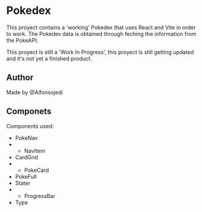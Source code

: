 # Pokedex
This proyect contains a 'working' Pokedex that uses React and Vite in order to work.
The Pokedex data is obtained through feching the information from the PokeAPI.

This proyect is still a 'Work In Progress', this proyect is still getting updated and it's not yet a finished product.

## Author
Made by @Alfonsojedi 

## Componets
Components used:
- PokeNav
- - NavItem
- CardGrid
- - PokeCard
- PokeFull
- Stater
- - ProgressBar
- Type

<!---
# React + Vite

This template provides a minimal setup to get React working in Vite with HMR and some ESLint rules.

Currently, two official plugins are available:

- [@vitejs/plugin-react](https://github.com/vitejs/vite-plugin-react/blob/main/packages/plugin-react/README.md) uses [Babel](https://babeljs.io/) for Fast Refresh
- [@vitejs/plugin-react-swc](https://github.com/vitejs/vite-plugin-react-swc) uses [SWC](https://swc.rs/) for Fast Refresh
--->
